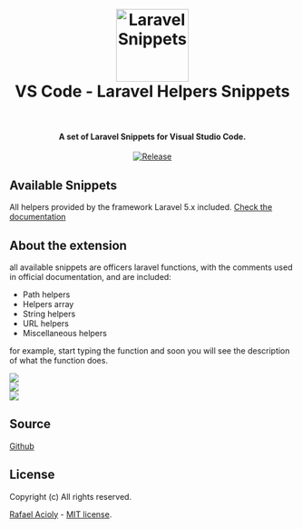 <h1 align="center">
  <br>
    <img src="https://cdn.rawgit.com/rafa-acioly/laravel-snippets-visualstudio/master/images/icon.png" alt="Laravel Snippets" width="128" height="128">
  <br>
  VS Code - Laravel Helpers Snippets
  <br>
  <br>
</h1>

<h4 align="center">A set of Laravel Snippets for Visual Studio Code.</h4>

<p align="center">  
  <a href="https://github.com/rafa-acioly/laravel-helpers-visualstudio/releases"><img src="https://img.shields.io/github/release/rafa-acioly/laravel-helpers-visualstudio.svg" alt="Release"></a>       
</p>

## Available Snippets

All helpers provided by the framework Laravel 5.x included.
[Check the documentation](https://laravel.com/docs/5.3/helpers#available-methods)

## About the extension

all available snippets are officers laravel functions, with the comments used in official documentation, and are included:

- Path helpers
- Helpers array
- String helpers
- URL helpers
- Miscellaneous helpers

for example, start typing the function and soon you will see the description of what the function does.


<img src="https://cdn.rawgit.com/rafa-acioly/laravel-snippets-visualstudio/master/images/array_add_example.png"/>

<br>

<img src="https://cdn.rawgit.com/rafa-acioly/laravel-snippets-visualstudio/master/images/database_path_example.png"/>

<br>

<img src="https://cdn.rawgit.com/rafa-acioly/laravel-snippets-visualstudio/master/images/csrf_example.png"/>

## Source

[Github](https://github.com/rafa-acioly/laravel-snippets-visualstudio)

## License

Copyright (c) All rights reserved.

[Rafael Acioly](https://github.com/rafa-acioly) - [MIT license](http://opensource.org/licenses/MIT).